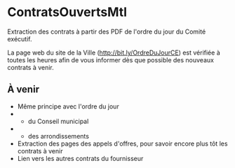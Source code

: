# ContratsOuvertsMtl
Extraction des contrats à partir des PDF de l'ordre du jour du Comité exécutif.

La page web du site de la Ville (http://bit.ly/OrdreDuJourCE) est vérifiée à toutes les heures afin de vous informer dès que possible des nouveaux contrats à venir.

## À venir

* Même principe avec l'ordre du jour
* * du Conseil municipal
* * des arrondissements
* Extraction des pages des appels d'offres, pour savoir encore plus tôt les contrats à venir
* Lien vers les autres contrats du fournisseur
